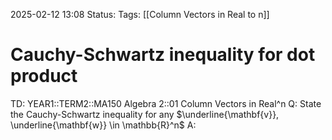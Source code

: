 2025-02-12 13:08
Status: 
Tags: [[Column Vectors in Real to n]]
# Cauchy-Schwartz inequality for dot product

TD: YEAR1::TERM2::MA150 Algebra 2::01 Column Vectors in Real^n 
Q: State the Cauchy-Schwartz inequality for any $\underline{\mathbf{v}}, \underline{\mathbf{w}} \in \mathbb{R}^n$
A: 